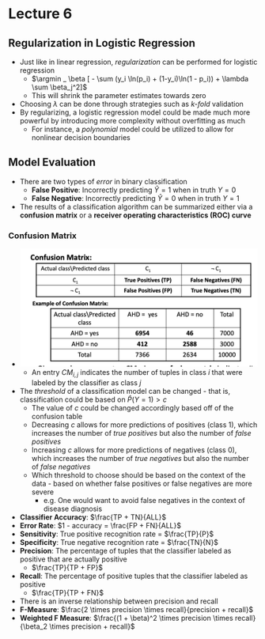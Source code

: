 # Lecture 6
## Regularization in Logistic Regression
- Just like in linear regression, *regularization* can be performed for logistic regression
  - $\argmin _ \beta [ - \sum (y_i \ln(p_i) + (1-y_i)\ln(1 - p_i)) + \lambda \sum \beta_j^2]$
  - This will shrink the parameter estimates towards zero
- Choosing $\lambda$ can be done through strategies such as *k-fold* validation
- By regularizing, a logistic regression model could be made much more powerful by introducing more complexity without overfitting as much
  - For instance, a *polynomial* model could be utilized to allow for nonlinear decision boundaries
## Model Evaluation
- There are two types of *error* in binary classification
  - **False Positive**: Incorrectly predicting $\hat{Y} = 1$ when in truth $Y = 0$
  - **False Negative**: Incorrectly predicting $\hat{Y} = 0$ when in truth $Y = 1$
- The results of a classification algorithm can be summarized either via a **confusion matrix** or a **receiver operating characteristics (ROC) curve**
### Confusion Matrix
- ![Confusion Matrix](./Images/Confusion_Matrix.png)
  - An entry $CM_{i, j}$ indicates the number of tuples in class *i* that were labeled by the classifier as class *j*
- The *threshold* of a classification model can be changed - that is, classification could be based on $\hat{P}(Y = 1) > c$
  - The value of $c$ could be changed accordingly based off of the confusion table
  - Decreasing $c$ allows for more predictions of positives (class 1), which increases the number of *true positives* but also the number of *false positives*
  - Increasing $c$ allows for more predictions of negatives (class 0), which increases the number of *true negatives* but also the number of *false negatives*
  - Which threshold to choose should be based on the context of the data - based on whether false positives or false negatives are more severe 
    - e.g. One would want to avoid false negatives in the context of disease diagnosis 
- **Classifier Accuracy**: $\frac{TP + TN}{ALL}$
- **Error Rate**: $1 - accuracy = \frac{FP + FN}{ALL}$
- **Sensitivity**: True positive recognition rate = $\frac{TP}{P}$
- **Specificity**: True negative recognition rate = $\frac{TN}{N}$
- **Precision**: The percentage of tuples that the classifier labeled as positive that are actually positive
  - $\frac{TP}{TP + FP}$
- **Recall**: The percentage of positive tuples that the classifier labeled as positive
  - $\frac{TP}{TP + FN}$
- There is an inverse relationship between precision and recall
- **F-Measure**: $\frac{2 \times precision \times recall}{precision + recall}$
- **Weighted F Measure**: $\frac{(1 + \beta)^2 \times precision \times recall}{\beta_2 \times precision + recall}$